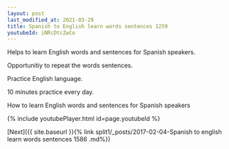 ```yaml
---
layout: post
last_modified_at: 2021-03-29
title: Spanish to English learn words sentences 1259 
youtubeId: iNRcDtcZwCo
---
```

 
 
Helps to learn English words and sentences for Spanish speakers.

Opportunitiy to repeat the words sentences. 

Practice English language. 
 
10 minutes practice every day. 
 
How to learn English words and sentences for Spanish speakers 
 
{% include youtubePlayer.html id=page.youtubeId %}
 
 
[Next]({{ site.baseurl }}{% link  split1/_posts/2017-02-04-Spanish to english learn words sentences 1586 .md%})
 
